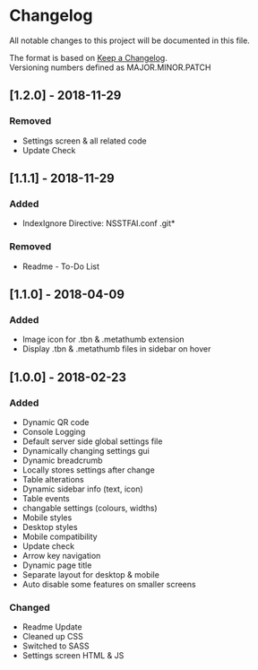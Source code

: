 # Changelog

All notable changes to this project will be documented in this file.

The format is based on [Keep a Changelog](http://keepachangelog.com/en/1.0.0/).<br>
Versioning numbers defined as MAJOR.MINOR.PATCH

## [1.2.0] - 2018-11-29

### Removed

-   Settings screen & all related code
-   Update Check

## [1.1.1] - 2018-11-29

### Added

-   IndexIgnore Directive: NSSTFAI.conf .git\*

### Removed

-   Readme - To-Do List

## [1.1.0] - 2018-04-09

### Added

-   Image icon for .tbn & .metathumb extension
-   Display .tbn & .metathumb files in sidebar on hover

## [1.0.0] - 2018-02-23

### Added

-   Dynamic QR code
-   Console Logging
-   Default server side global settings file
-   Dynamically changing settings gui
-   Dynamic breadcrumb
-   Locally stores settings after change
-   Table alterations
-   Dynamic sidebar info (text, icon)
-   Table events
-   changable settings (colours, widths)
-   Mobile styles
-   Desktop styles
-   Mobile compatibility
-   Update check
-   Arrow key navigation
-   Dynamic page title
-   Separate layout for desktop & mobile
-   Auto disable some features on smaller screens

### Changed

-   Readme Update
-   Cleaned up CSS
-   Switched to SASS
-   Settings screen HTML & JS
